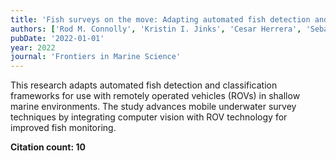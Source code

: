 ```yaml
---
title: 'Fish surveys on the move: Adapting automated fish detection and classification frameworks for videos on a remotely operated vehicle in shallow marine waters'
authors: ['Rod M. Connolly', 'Kristin I. Jinks', 'Cesar Herrera', 'Sebastian Lopez-Marcano']
pubDate: '2022-01-01'
year: 2022
journal: 'Frontiers in Marine Science'
---
```


This research adapts automated fish detection and classification frameworks for use with remotely operated vehicles (ROVs) in shallow marine environments. The study advances mobile underwater survey techniques by integrating computer vision with ROV technology for improved fish monitoring.

**Citation count: 10**